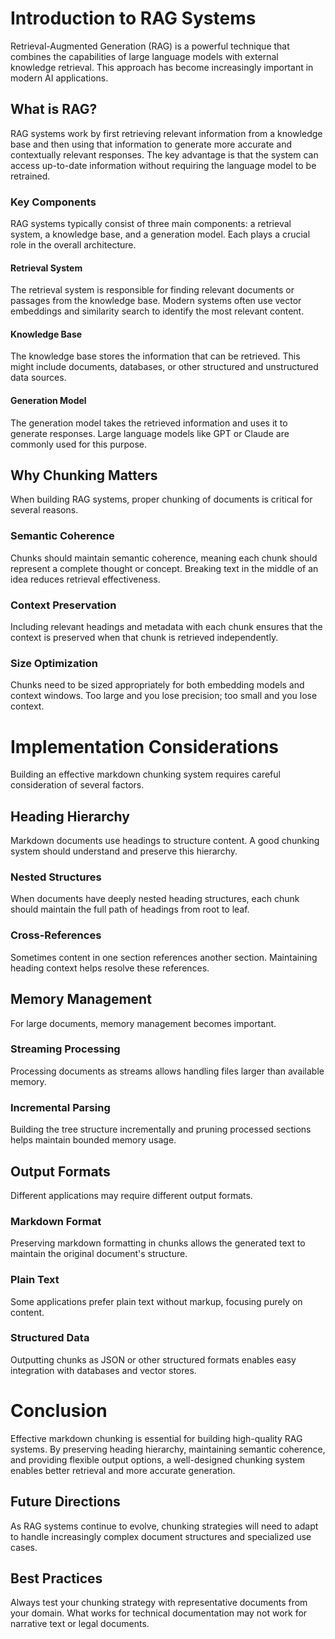 # Introduction to RAG Systems

Retrieval-Augmented Generation (RAG) is a powerful technique that combines the capabilities of large language models with external knowledge retrieval. This approach has become increasingly important in modern AI applications.

## What is RAG?

RAG systems work by first retrieving relevant information from a knowledge base and then using that information to generate more accurate and contextually relevant responses. The key advantage is that the system can access up-to-date information without requiring the language model to be retrained.

### Key Components

RAG systems typically consist of three main components: a retrieval system, a knowledge base, and a generation model. Each plays a crucial role in the overall architecture.

#### Retrieval System

The retrieval system is responsible for finding relevant documents or passages from the knowledge base. Modern systems often use vector embeddings and similarity search to identify the most relevant content.

#### Knowledge Base

The knowledge base stores the information that can be retrieved. This might include documents, databases, or other structured and unstructured data sources.

#### Generation Model

The generation model takes the retrieved information and uses it to generate responses. Large language models like GPT or Claude are commonly used for this purpose.

## Why Chunking Matters

When building RAG systems, proper chunking of documents is critical for several reasons.

### Semantic Coherence

Chunks should maintain semantic coherence, meaning each chunk should represent a complete thought or concept. Breaking text in the middle of an idea reduces retrieval effectiveness.

### Context Preservation

Including relevant headings and metadata with each chunk ensures that the context is preserved when that chunk is retrieved independently.

### Size Optimization

Chunks need to be sized appropriately for both embedding models and context windows. Too large and you lose precision; too small and you lose context.

# Implementation Considerations

Building an effective markdown chunking system requires careful consideration of several factors.

## Heading Hierarchy

Markdown documents use headings to structure content. A good chunking system should understand and preserve this hierarchy.

### Nested Structures

When documents have deeply nested heading structures, each chunk should maintain the full path of headings from root to leaf.

### Cross-References

Sometimes content in one section references another section. Maintaining heading context helps resolve these references.

## Memory Management

For large documents, memory management becomes important.

### Streaming Processing

Processing documents as streams allows handling files larger than available memory.

### Incremental Parsing

Building the tree structure incrementally and pruning processed sections helps maintain bounded memory usage.

## Output Formats

Different applications may require different output formats.

### Markdown Format

Preserving markdown formatting in chunks allows the generated text to maintain the original document's structure.

### Plain Text

Some applications prefer plain text without markup, focusing purely on content.

### Structured Data

Outputting chunks as JSON or other structured formats enables easy integration with databases and vector stores.

# Conclusion

Effective markdown chunking is essential for building high-quality RAG systems. By preserving heading hierarchy, maintaining semantic coherence, and providing flexible output options, a well-designed chunking system enables better retrieval and more accurate generation.

## Future Directions

As RAG systems continue to evolve, chunking strategies will need to adapt to handle increasingly complex document structures and specialized use cases.

## Best Practices

Always test your chunking strategy with representative documents from your domain. What works for technical documentation may not work for narrative text or legal documents.
